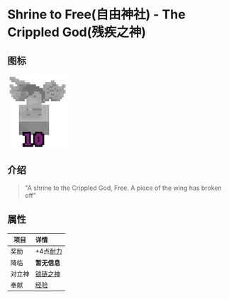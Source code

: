 # Shrine to Free(自由神社) - The Crippled God(残疾之神)

## 图标

![Shrine to Free](assetes/shrines/Free.png)

## 介绍

> "A shrine to the Crippled God, Free. A piece of the wing has broken off"


## 属性

| 项目 | 详情 |
| --- | :---
| 奖励 | +4点[耐力](?file=002-属性/09-耐力 "耐力")
| 降临 | **暂无信息**
| 对立神 | [锁链之神](?file=005-神社/004-锁链之神 "锁链之神")
| 奉献 | [经验]()
